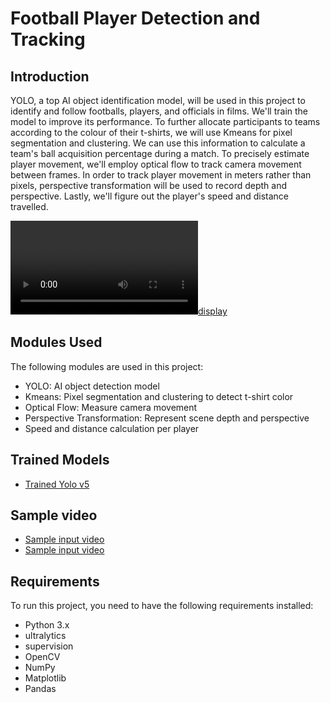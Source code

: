 # Football Player Detection and Tracking


## Introduction
YOLO, a top AI object identification model, will be used in this project to identify and follow footballs, players, and officials in films. We'll train the model to improve its performance. To further allocate participants to teams according to the colour of their t-shirts, we will use Kmeans for pixel segmentation and clustering. We can use this information to calculate a team's ball acquisition percentage during a match. To precisely estimate player movement, we'll employ optical flow to track camera movement between frames. In order to track player movement in meters rather than pixels, perspective transformation will be used to record depth and perspective. Lastly, we'll figure out the player's speed and distance travelled.

[![display](output_videos/output_video.avi)](https://github.com/user-attachments/assets/5efde926-f05c-447a-be2f-ef2d6a32826a)


## Modules Used
The following modules are used in this project:
- YOLO: AI object detection model
- Kmeans: Pixel segmentation and clustering to detect t-shirt color
- Optical Flow: Measure camera movement
- Perspective Transformation: Represent scene depth and perspective
- Speed and distance calculation per player

## Trained Models
- [Trained Yolo v5](https://drive.google.com/file/d/1DC2kCygbBWUKheQ_9cFziCsYVSRw6axK/view?usp=sharing)

## Sample video
-  [Sample input video](https://drive.google.com/file/d/1t6agoqggZKx6thamUuPAIdN_1zR9v9S_/view?usp=sharing)
-  [Sample input video](https://www.dropbox.com/scl/fi/yswvtxhej8icjc5ws9fwi/98TH-MINUTE-WINNER-_-Liverpool-vs-Newcastle-_-Premier-League-Highlights.mp4?rlkey=oc7uadhoj4xqcasgxlkz8qkr8&st=kow6scgi&dl=0)

## Requirements
To run this project, you need to have the following requirements installed:
- Python 3.x
- ultralytics
- supervision
- OpenCV
- NumPy
- Matplotlib
- Pandas
